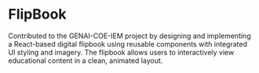 # FlipBook
  Contributed to the GENAI-COE-IEM project by designing and implementing a React-based digital flipbook using reusable components with integrated UI styling and imagery. The flipbook allows users to interactively view educational content in a clean, animated layout. 
